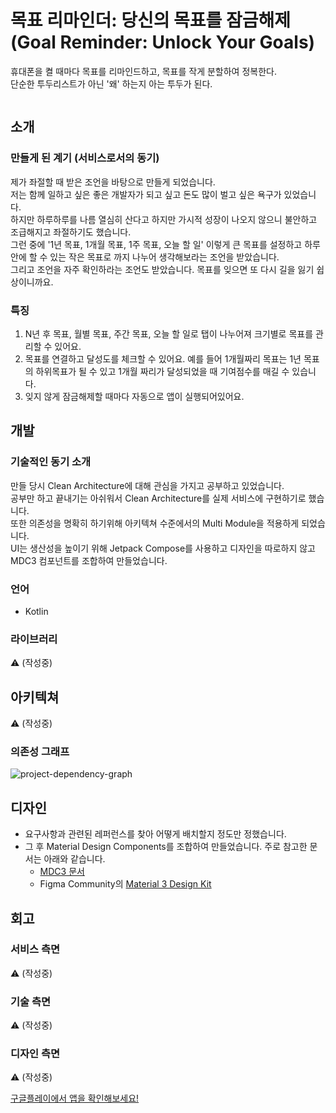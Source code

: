 # 목표 리마인더: 당신의 목표를 잠금해제</br>(Goal Reminder: Unlock Your Goals)
휴대폰을 켤 때마다 목표를 리마인드하고, 목표를 작게 분할하여 정복한다.</br>
단순한 투두리스트가 아닌 '왜' 하는지 아는 투두가 된다.

<img src="https://github.com/nosorae/Goal-Reminder-Unlock-Your-Goals/assets/62280009/3d341cb2-50b1-4028-902a-2c262aabe370" width="100%" height="0%"/>

## 소개
### 만들게 된 계기 (서비스로서의 동기)
제가 좌절할 때 받은 조언을 바탕으로 만들게 되었습니다.</br>
저는 함께 일하고 싶은 좋은 개발자가 되고 싶고 돈도 많이 벌고 싶은 욕구가 있었습니다.</br>
하지만 하루하루를 나름 열심히 산다고 하지만 가시적 성장이 나오지 않으니 불안하고 조급해지고 좌절하기도 했습니다.</br>
그런 중에 '1년 목표, 1개월 목표, 1주 목표, 오늘 할 일' 이렇게 큰 목표를 설정하고 하루 안에 할 수 있는 작은 목표로 까지 나누어 생각해보라는 조언을 받았습니다.</br>
그리고 조언을 자주 확인하라는 조언도 받았습니다. 목표를 잊으면 또 다시 길을 잃기 쉽상이니까요.

### 특징
1. N년 후 목표, 월별 목표, 주간 목표, 오늘 할 일로 탭이 나누어져 크기별로 목표를 관리할 수 있어요.</br>
2. 목표를 연결하고 달성도를 체크할 수 있어요. 예를 들어 1개월짜리 목표는 1년 목표의 하위목표가 될 수 있고 1개월 짜리가 달성되었을 때 기여점수를 매길 수 있습니다.</br>
3. 잊지 않게 잠금해제할 때마다 자동으로 앱이 실행되어있어요.

## 개발
### 기술적인 동기 소개
만들 당시 Clean Architecture에 대해 관심을 가지고 공부하고 있었습니다.</br>
공부만 하고 끝내기는 아쉬워서 Clean Architecture를 실제 서비스에 구현하기로 했습니다.</br>
또한 의존성을 명확히 하기위해 아키텍쳐 수준에서의 Multi Module을 적용하게 되었습니다.</br>
UI는 생산성을 높이기 위해 Jetpack Compose를 사용하고 디자인을 따로하지 않고 MDC3 컴포넌트를 조합하여 만들었습니다.

### 언어 
  - Kotlin

### 라이브러리
⚠️ (작성중)

## 아키텍쳐
⚠️ (작성중)

### 의존성 그래프
![project-dependency-graph](https://github.com/nosorae/Goal-Reminder-Unlock-Your-Goals/assets/62280009/79c8ed6e-a766-45dc-af78-c28d35686641)

## 디자인
- 요구사항과 관련된 레퍼런스를 찾아 어떻게 배치할지 정도만 정했습니다.
- 그 후 Material Design Components를 조합하여 만들었습니다. 주로 참고한 문서는 아래와 같습니다.
  -  [MDC3 문서](https://m3.material.io/components)
  -  Figma Community의 [Material 3 Design Kit](https://www.figma.com/file/KUN5AFovqZoflSJQTj4Wlk/Material-3-Design-Kit-(Community)?type=design&node-id=51964-62981&mode=design)

## 회고
### 서비스 측면
⚠️ (작성중)

### 기술 측면
⚠️ (작성중)

### 디자인 측면 
⚠️ (작성중)

[구글플레이에서 앱을 확인해보세요!](https://play.google.com/store/apps/details?id=com.yessorae.goalreminder)
